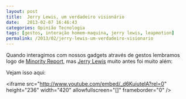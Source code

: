 ```yaml
---
layout: post
title:  Jerry Lewis, um verdadeiro visionário
date:   2013-02-07 16:46:43
categories: Opinião Tecnologia
tags: [gestos, interação homem-maquina, jerry lewis, leapmotion]
permalink: /2013/02/jerry-lewis-um-verdadeiro-visionario
---
```


Quando interagimos com nossos gadgets através de gestos lembramos logo de [Minority Report](http://www.imdb.com/title/tt0181689/ "Minority Report"), mas [Jerry Lewis](http://www.imdb.com/name/nm0001471 "Jerry Lewis") muito antes foi muito além:



Vejam isso aqui:

&lt;iframe src="http://www.youtube.com/embed/_d6KuiuteIA?rel=0" height="236" width="420" allowfullscreen="[]" frameborder="0" /&gt;